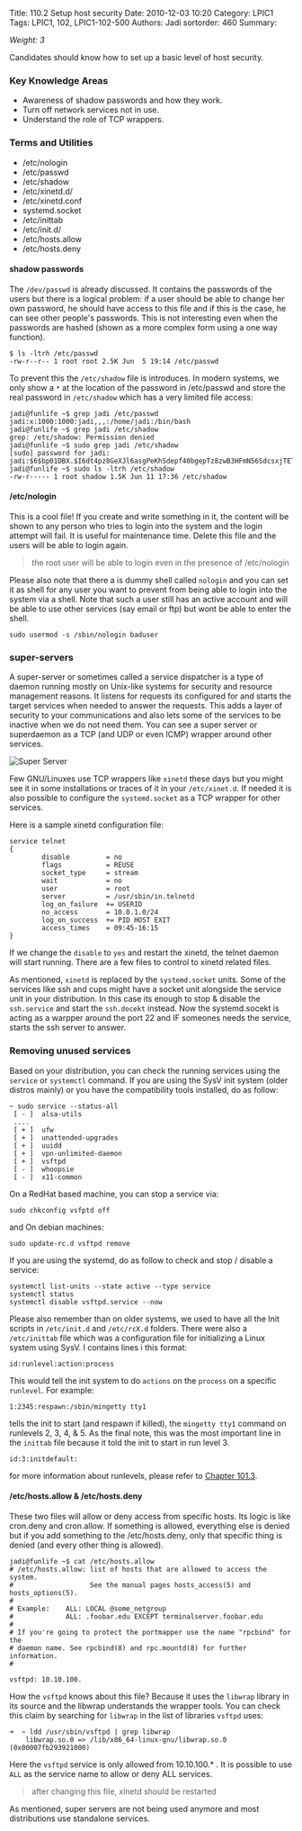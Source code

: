 Title: 110.2 Setup host security
Date: 2010-12-03 10:20
Category: LPIC1
Tags: LPIC1, 102, LPIC1-102-500
Authors: Jadi
sortorder: 460
Summary: 

_Weight: 3_

Candidates should know how to set up a basic level of host security.

### Key Knowledge Areas

* Awareness of shadow passwords and how they work.
* Turn off network services not in use.
* Understand the role of TCP wrappers.

### Terms and Utilities

* /etc/nologin
* /etc/passwd
* /etc/shadow
* /etc/xinetd.d/
* /etc/xinetd.conf
* systemd.socket
* /etc/inittab
* /etc/init.d/
* /etc/hosts.allow
* /etc/hosts.deny

#### shadow passwords

The `/dev/passwd` is already discussed. It contains the passwords of the users but there is a logical problem: if a user should be able to change her own password, he should have access to this file and if this is the case, he can see other people's passwords. This is not interesting even when the passwords are hashed \(shown as a more complex form using a one way function\).

```text
$ ls -ltrh /etc/passwd
-rw-r--r-- 1 root root 2.5K Jun  5 19:14 /etc/passwd
```

To prevent this the `/etc/shadow` file is introduces. In modern systems, we only show a `*` at the location of the password in /etc/passwd and store the real password in `/etc/shadow` which has a very limited file access:

```text
jadi@funlife ~$ grep jadi /etc/passwd
jadi:x:1000:1000:jadi,,,:/home/jadi:/bin/bash
jadi@funlife ~$ grep jadi /etc/shadow
grep: /etc/shadow: Permission denied
jadi@funlife ~$ sudo grep jadi /etc/shadow
[sudo] password for jadi:
jadi:$6$bp01DBX.$I6dt4pz8GeXJl6asgPeKhSdepf40bgepTz8zwB3HFmN56SdcsxjTETdZAmRt17biwMYOI7SoGFOXssHqeNFgw/:16963:0:99999:7:::
jadi@funlife ~$ sudo ls -ltrh /etc/shadow
-rw-r----- 1 root shadow 1.5K Jun 11 17:36 /etc/shadow
```

#### /etc/nologin

This is a cool file! If you create and write something in it, the content will be shown to any person who tries to login into the system and the login attempt will fail. It is useful for maintenance time. Delete this file and the users will be able to login again.

> the root user will be able to login even in the presence of /etc/nologin

Please also note that there a is dummy shell called `nologin` and you can set it as shell for any user you want to prevent from being able to login into the system via a shell. Note that such a user still has an active account and will be able to use other services (say email or ftp) but wont be able to enter the shell. 

```
sudo usermod -s /sbin/nologin baduser
```

### super-servers

A super-server or sometimes called a service dispatcher is a type of daemon running mostly on Unix-like systems for security and resource management reasons. It listens for requests its configured for and starts the target services when needed to answer the requests. This adds a layer of security to your communications and also lets some of the services to be inactive when we do not need them. You can see a super server or superdaemon as a TCP (and UDP or even ICMP) wrapper around other services.

![Super Server](/images/super-server.png)

Few GNU/Linuxes use TCP wrappers like `xinetd` these days but you might see it in some installations or traces of it in your `/etc/xinet.d`. If needed it is also possible to configure the `systemd.socket` as a TCP wrapper for other services. 

Here is a sample xinetd configuration file:

```text
service telnet
{
        disable         = no
        flags           = REUSE
        socket_type     = stream
        wait            = no
        user            = root
        server          = /usr/sbin/in.telnetd
        log_on_failure  += USERID
        no_access       = 10.0.1.0/24
        log_on_success  += PID HOST EXIT
        access_times    = 09:45-16:15
}
```

If we change the `disable` to `yes` and restart the xinetd, the telnet daemon will start running. There are a few files to control to xinetd related files.

As mentioned, `xinetd` is replaced by the `systemd.socket` units. Some of the services like ssh and cups might have a socket unit alongside the service unit in your distribution. In this case its enough to stop & disable the `ssh.service` and start the `ssh.docekt` instead. Now the systemd.socekt is acting as a warpper around the port 22 and IF someones needs the service, starts the ssh server to answer. 

### Removing unused services
Based on your distribution, you can check the running services using the `service` or `systemctl` command. If you are using the SysV init system (older distros mainly) or you have the compatibility tools installed, do as follow:

```
~ sudo service --status-all
 [ - ]  alsa-utils
 ....
 [ + ]  ufw
 [ + ]  unattended-upgrades
 [ + ]  uuidd
 [ + ]  vpn-unlimited-daemon
 [ + ]  vsftpd
 [ - ]  whoopsie
 [ - ]  x11-common
```

On a RedHat based machine, you can stop a service via:

```
sudo chkconfig vsfptd off
```

and On debian machines:

```
sudo update-rc.d vsftpd remove
```

If you are using the systemd, do as follow to check and stop / disable a service:

```
systemctl list-units --state active --type service
systemctl status
systemctl disable vsftpd.service --now
```

Please also remember than on older systems, we used to have all the Init scripts in `/etc/init.d` and `/etc/rcX.d` folders. There were also a `/etc/inittab` file which was a configuration file for initializing a Linux system using SysV. I contains lines i this format:

```
id:runlevel:action:process
```

This would tell the init system to do `actions` on the `process` on a specific `runlevel`. For example:

```
1:2345:respawn:/sbin/mingetty tty1
```

tells the init to start (and respawn if killed), the `mingetty tty1` command on runlevels 2, 3, 4, & 5. As the final note, this was the most important line in the `inittab` file because it told the init to start in run level 3. 

```
id:3:initdefault:
```

for more information about runlevels, please refer to [Chapter 101.3](1013-change-runlevels-boot-targets-and-shutdown-or-reboot-the-system.html).

#### /etc/hosts.allow & /etc/hosts.deny

These two files will allow or deny access from specific hosts. Its logic is like cron.deny and cron.allow. If something is allowed, everything else is denied but if you add something to the /etc/hosts.deny, only that specific thing is denied \(and every other thing is allowed\).

```text
jadi@funlife ~$ cat /etc/hosts.allow
# /etc/hosts.allow: list of hosts that are allowed to access the system.
#                   See the manual pages hosts_access(5) and hosts_options(5).
#
# Example:    ALL: LOCAL @some_netgroup
#             ALL: .foobar.edu EXCEPT terminalserver.foobar.edu
#
# If you're going to protect the portmapper use the name "rpcbind" for the
# daemon name. See rpcbind(8) and rpc.mountd(8) for further information.
#

vsftpd: 10.10.100.
```

How the `vsftpd` knows about this file? Because it uses the `libwrap` library in its source and the libwrap understands the wrapper tools. You can check this claim by searching for `libwrap` in the list of libraries `vsftpd` uses:

```
➜  ~ ldd /usr/sbin/vsftpd | grep libwrap
	libwrap.so.0 => /lib/x86_64-linux-gnu/libwrap.so.0 (0x00007fb293921000)
```

Here the `vsftpd` service is only allowed from 10.10.100.\* . It is possible to use `ALL` as the service name to allow or deny ALL services.

> after changing this file, xinetd should be restarted

As mentioned, super servers are not being used anymore and most distributions use standalone services. 

